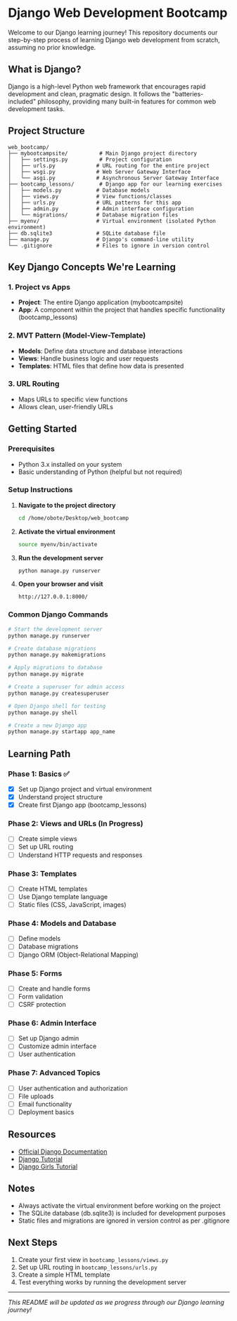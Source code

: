 # Django Web Development Bootcamp

Welcome to our Django learning journey! This repository documents our step-by-step process of learning Django web development from scratch, assuming no prior knowledge.

## What is Django?

Django is a high-level Python web framework that encourages rapid development and clean, pragmatic design. It follows the "batteries-included" philosophy, providing many built-in features for common web development tasks.

## Project Structure

```
web_bootcamp/
├── mybootcampsite/          # Main Django project directory
│   ├── settings.py          # Project configuration
│   ├── urls.py             # URL routing for the entire project
│   ├── wsgi.py             # Web Server Gateway Interface
│   └── asgi.py             # Asynchronous Server Gateway Interface
├── bootcamp_lessons/        # Django app for our learning exercises
│   ├── models.py           # Database models
│   ├── views.py            # View functions/classes
│   ├── urls.py             # URL patterns for this app
│   ├── admin.py            # Admin interface configuration
│   └── migrations/         # Database migration files
├── myenv/                  # Virtual environment (isolated Python environment)
├── db.sqlite3              # SQLite database file
├── manage.py               # Django's command-line utility
└── .gitignore              # Files to ignore in version control
```

## Key Django Concepts We're Learning

### 1. **Project vs Apps**
- **Project**: The entire Django application (mybootcampsite)
- **App**: A component within the project that handles specific functionality (bootcamp_lessons)

### 2. **MVT Pattern** (Model-View-Template)
- **Models**: Define data structure and database interactions
- **Views**: Handle business logic and user requests
- **Templates**: HTML files that define how data is presented

### 3. **URL Routing**
- Maps URLs to specific view functions
- Allows clean, user-friendly URLs

## Getting Started

### Prerequisites
- Python 3.x installed on your system
- Basic understanding of Python (helpful but not required)

### Setup Instructions

1. **Navigate to the project directory**
   ```bash
   cd /home/obote/Desktop/web_bootcamp
   ```

2. **Activate the virtual environment**
   ```bash
   source myenv/bin/activate
   ```

3. **Run the development server**
   ```bash
   python manage.py runserver
   ```

4. **Open your browser and visit**
   ```
   http://127.0.0.1:8000/
   ```

### Common Django Commands

```bash
# Start the development server
python manage.py runserver

# Create database migrations
python manage.py makemigrations

# Apply migrations to database
python manage.py migrate

# Create a superuser for admin access
python manage.py createsuperuser

# Open Django shell for testing
python manage.py shell

# Create a new Django app
python manage.py startapp app_name
```

## Learning Path

### Phase 1: Basics ✅
- [x] Set up Django project and virtual environment
- [x] Understand project structure
- [x] Create first Django app (bootcamp_lessons)

### Phase 2: Views and URLs (In Progress)
- [ ] Create simple views
- [ ] Set up URL routing
- [ ] Understand HTTP requests and responses

### Phase 3: Templates
- [ ] Create HTML templates
- [ ] Use Django template language
- [ ] Static files (CSS, JavaScript, images)

### Phase 4: Models and Database
- [ ] Define models
- [ ] Database migrations
- [ ] Django ORM (Object-Relational Mapping)

### Phase 5: Forms
- [ ] Create and handle forms
- [ ] Form validation
- [ ] CSRF protection

### Phase 6: Admin Interface
- [ ] Set up Django admin
- [ ] Customize admin interface
- [ ] User authentication

### Phase 7: Advanced Topics
- [ ] User authentication and authorization
- [ ] File uploads
- [ ] Email functionality
- [ ] Deployment basics

## Resources

- [Official Django Documentation](https://docs.djangoproject.com/)
- [Django Tutorial](https://docs.djangoproject.com/en/stable/intro/tutorial01/)
- [Django Girls Tutorial](https://tutorial.djangogirls.org/)

## Notes

- Always activate the virtual environment before working on the project
- The SQLite database (db.sqlite3) is included for development purposes
- Static files and migrations are ignored in version control as per .gitignore

## Next Steps

1. Create your first view in `bootcamp_lessons/views.py`
2. Set up URL routing in `bootcamp_lessons/urls.py`
3. Create a simple HTML template
4. Test everything works by running the development server

---

*This README will be updated as we progress through our Django learning journey!*